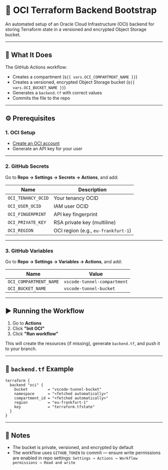 # 🚀 OCI Terraform Backend Bootstrap

An automated setup of an Oracle Cloud Infrastructure (OCI) backend for storing Terraform state in a versioned and encrypted Object Storage bucket.

---

## 🧱 What It Does

The GitHub Actions workflow:

- Creates a compartment (`${{ vars.OCI_COMPARTMENT_NAME }}`)
- Creates a versioned, encrypted Object Storage bucket (`${{ vars.OCI_BUCKET_NAME }}`)
- Generates a `backend.tf` with correct values
- Commits the file to the repo

---

## ⚙️ Prerequisites

### 1. OCI Setup

- [Create an OCI account](https://www.oracle.com/cloud/free)
- Generate an API key for your user

---

### 2. GitHub Secrets

Go to **Repo → Settings → Secrets → Actions**, and add:

| Name                | Description                            |
|---------------------|----------------------------------------|
| `OCI_TENANCY_OCID`  | Your tenancy OCID                      |
| `OCI_USER_OCID`     | IAM user OCID                          |
| `OCI_FINGERPRINT`   | API key fingerprint                    |
| `OCI_PRIVATE_KEY`   | RSA private key (multiline)            |
| `OCI_REGION`        | OCI region (e.g., `eu-frankfurt-1`)    |

---

### 3. GitHub Variables

Go to **Repo → Settings → Variables → Actions**, and add:

| Name                   | Value                        |
|------------------------|------------------------------|
| `OCI_COMPARTMENT_NAME` | `vscode-tunnel-compartment`  |
| `OCI_BUCKET_NAME`      | `vscode-tunnel-bucket`       |

---

## ▶️ Running the Workflow

1. Go to **Actions**
2. Click **"Init OCI"**
3. Click **"Run workflow"**

This will create the resources (if missing), generate `backend.tf`, and push it to your branch.

---

## 📂 `backend.tf` Example

```hcl
terraform {
  backend "oci" {
    bucket         = "vscode-tunnel-bucket"
    namespace      = "<fetched automatically>"
    compartment_id = "<fetched automatically>"
    region         = "eu-frankfurt-1"
    key            = "terraform.tfstate"
  }
}
```

---

## 🔐 Notes

- The bucket is private, versioned, and encrypted by default
- The workflow uses `GITHUB_TOKEN` to commit — ensure write permissions are enabled in repo settings:
  `Settings → Actions → Workflow permissions → Read and write`
